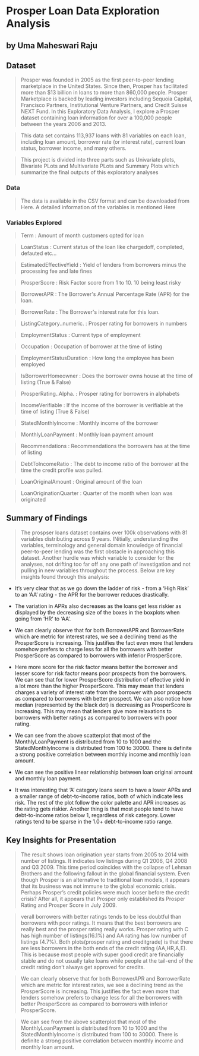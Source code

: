 # Prosper Loan Data Exploration Analysis
## by  Uma Maheswari Raju


## Dataset

> Prosper was founded in 2005 as the first peer-to-peer lending marketplace in the United States. Since then, Prosper has facilitated more than $13 billion in loans to more than 860,000 people. Prosper Marketplace is backed by leading investors including Sequoia Capital, Francisco Partners, Institutional Venture Partners, and Credit Suisse NEXT Fund. In this Exploratory Data Analysis, I explore a Prosper dataset containing loan information for over a 100,000 people between the years 2006 and 2013.

> This data set contains 113,937 loans with 81 variables on each loan, including loan amount, borrower rate (or interest rate), current loan status, borrower income, and many others. 

> This project is divided into three parts such as Univariate plots, Bivariate PLots and Multivariate PLots and Summary Plots which summarize the final outputs of this exploratory analyses

### Data
> The data is available in the CSV format and can be downloaded from Here. A detailed information of the variables is mentioned Here

### Variables Explored
> Term : Amount of month customers opted for loan

> LoanStatus : Current status of the loan like chargedoff, completed, defauted etc...

> EstimatedEffectiveYield : Yield of lenders from borrowers minus the processing fee and late fines

> ProsperScore : Risk Factor score from 1 to 10. 10 being least risky

> BorrowerAPR : The Borrower's Annual Percentage Rate (APR) for the loan.

> BorrowerRate : The Borrower's interest rate for this loan.

> ListingCategory..numeric. : Prosper rating for borrowers in numbers

> EmploymentStatus : Current type of employment

> Occupation : Occupation of borrower at the time of listing

> EmploymentStatusDuration : How long the employee has been employed

> IsBorrowerHomeowner : Does the borrower owns house at the time of listing (True & False)

> ProsperRating..Alpha. : Prosper rating for borrowers in alphabets

> IncomeVerifiable : If the income of the borrower is verifiable at the time of listing (True & False)

> StatedMonthlyIncome : Monthly income of the borrower

> MonthlyLoanPayment : Monthly loan payment amount

> Recommendations : Recommendations the borrowers has at the time of listing

> DebtToIncomeRatio : The debt to income ratio of the borrower at the time the credit profile was pulled.

> LoanOriginalAmount : Original amount of the loan

> LoanOriginationQuarter : Quarter of the month when loan was originated


## Summary of Findings

> The prospser loans dataset contains over 100k observations with 81 variables distributing across 9 years. INitially,  understanding the variables, terminology and general domain knowledge of financial peer-to-peer lending was the first obstacle in approaching this dataset. Another hurdle was which variable to consider for the analyses, not drifting too far off any one path of investigation and not pulling in new variables throughout the process. Below are key insights found through this analysis:

- It’s very clear that as we go down the ladder of risk - from a ‘High Risk’ to an ‘AA’ rating - the APR for the borrower reduces drastically. 

- The variation in APRs also decreases as the loans get less riskier as displayed by the decreasing size of the boxes in the boxplots when going from ‘HR’ to ‘AA’. 

- We can clearly observe that for both BorrowerAPR and BorrowerRate which are metric for interest rates, we see a declining trend as the ProsperScore is increasing. This justifies the fact even more that lenders somehow prefers to charge less for all the borrowers with better ProsperScore as compared to borrowers with inferior ProsperScore.

- Here more score for the risk factor means better the borrower and lesser score for risk factor means poor prospects from the borrowers. We can see that for lower ProsperScore distribution of effective yield in a lot more than the higher ProsperScore. This may mean that lenders charges a variety of interest rate from the borrower with poor prospects as compared to borrowers with better prospect. We can also notice how median (represented by the black dot) is decreasing as ProsperScore is increasing. This may mean that lenders give more relaxations to borrowers with better ratings as compared to borrowers with poor rating.

- We can see from the above scatterplot that most of the MonthlyLoanPayment is distributed from 10 to 1000 and the StatedMonthlyIncome is distributed from 100 to 30000. There is definite a strong positive correlation between monthly income and monthly loan amount.

- We can see the positive linear relationship between loan original amount and monthly loan payment.

- It was interesting that ‘A’ category loans seem to have a lower APRs and a smaller range of debt-to-income ratios, both of which indicate less risk. The rest of the plot follow the color palette and APR increases as the rating gets riskier. Another thing is that most people tend to have debt-to-income ratios below 1, regardless of risk category. Lower ratings tend to be sparse in the 1.0+ debt-to-income ratio range.


## Key Insights for Presentation

>  The result shows loan origination year starts from 2005 to 2014 with number of listings. It indicates low listings during Q1 2006, Q4 2008 and Q3 2009. This time period coincides with the collapse of Lehman Brothers and the following fallout in the global financial system. Even though Prosper is an alternative to traditional loan models, it appears that its business was not immune to the global economic crisis. Perhaps Prosper’s credit policies were much looser before the credit crisis? After all, it appears that Prosper only established its Prosper Rating and Prosper Score in July 2009.

>  verall borrowers with better ratings tends to be less doubtful than borrowers with poor ratings. It means that the best borrowers are really best and the prosper rating really works.
Prosper rating with C has high number of listings(16.1%) and AA rating has low number of listings (4.7%). Both plots(prosper rating and creditgrade) is that there are less borrowers in the both ends of the credit rating (AA,HR,A,E). This is because most people with super good credit are financially stable and do not usually take loans while people at the tail-end of the credit rating don’t always get approved for credits.

> We can clearly observe that for both BorrowerAPR and BorrowerRate which are metric for interest rates, we see a declining trend as the ProsperScore is increasing. This justifies the fact even more that lenders somehow prefers to charge less for all the borrowers with better ProsperScore as compared to borrowers with inferior ProsperScore.

> We can see from the above scatterplot that most of the MonthlyLoanPayment is distributed from 10 to 1000 and the StatedMonthlyIncome is distributed from 100 to 30000. There is definite a strong positive correlation between monthly income and monthly loan amount.